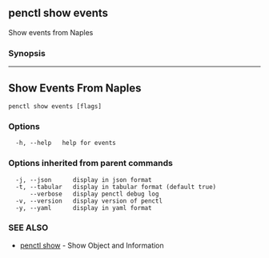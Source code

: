 ## penctl show events

Show events from Naples

### Synopsis



-------------------------
 Show Events From Naples 
-------------------------


```
penctl show events [flags]
```

### Options

```
  -h, --help   help for events
```

### Options inherited from parent commands

```
  -j, --json      display in json format
  -t, --tabular   display in tabular format (default true)
      --verbose   display penctl debug log
  -v, --version   display version of penctl
  -y, --yaml      display in yaml format
```

### SEE ALSO
* [penctl show](penctl_show.md)	 - Show Object and Information

